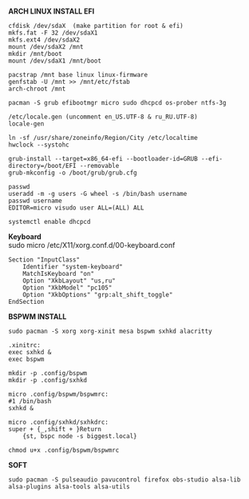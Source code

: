 <img src="https://notabug.org/owl410/owl_dotfiles/raw/master/Hyprland/Hypr_Arch/img/20221115_23h51m53s_grim1.png" width="0" align="center"> 
<img src="https://notabug.org/owl410/owl_dotfiles/raw/master/Hyprland/Hypr_Arch/img/20221115_23h52m09s_grim1.png" width="0" align="center">
<img src="https://notabug.org/owl410/owl_dotfiles/raw/master/Hyprland/Hypr_Arch/img/20221115_23h51m45s_grim1.png" width="0" align="center">
<img src="https://notabug.org/owl410/owl_dotfiles/raw/master/Hyprland/Hypr_Arch/img/20221115_23h51m40s_grim1.png" width="0" align="center"> 

**ARCH LINUX INSTALL EFI**  
  
```
cfdisk /dev/sdaX  (make partition for root & efi)
mkfs.fat -F 32 /dev/sdaX1  
mkfs.ext4 /dev/sdaX2  
mount /dev/sdaX2 /mnt  
mkdir /mnt/boot
mount /dev/sdaX1 /mnt/boot  
  
pacstrap /mnt base linux linux-firmware  
genfstab -U /mnt >> /mnt/etc/fstab  
arch-chroot /mnt  
  
pacman -S grub efibootmgr micro sudo dhcpcd os-prober ntfs-3g  

/etc/locale.gen (uncomment en_US.UTF-8 & ru_RU.UTF-8)  
locale-gen  
  
ln -sf /usr/share/zoneinfo/Region/City /etc/localtime  
hwclock --systohc 

grub-install --target=x86_64-efi --bootloader-id=GRUB --efi-directory=/boot/EFI --removable  
grub-mkconfig -o /boot/grub/grub.cfg  

passwd  
useradd -m -g users -G wheel -s /bin/bash username  
passwd username  
EDITOR=micro visudo user ALL=(ALL) ALL  
  
systemctl enable dhcpcd  
```  

**Keyboard**  
sudo micro /etc/X11/xorg.conf.d/00-keyboard.conf  
```
Section "InputClass"  
    Identifier "system-keyboard"  
    MatchIsKeyboard "on"  
    Option "XkbLayout" "us,ru"  
    Option "XkbModel" "pc105"  
    Option "XkbOptions" "grp:alt_shift_toggle"  
EndSection  
```
  
**BSPWM INSTALL**  
```
sudo pacman -S xorg xorg-xinit mesa bspwm sxhkd alacritty  
  
.xinitrc:
exec sxhkd &
exec bspwm

mkdir -p .config/bspwm  
mkdir -p .config/sxhkd  
  
micro .config/bspwm/bspwmrc:
#1 /bin/bash
sxhkd &

micro .config/sxhkd/sxhkdrc:
super + {_,shift + }Return
	{st, bspc node -s biggest.local}
  
chmod u+x .config/bspwm/bspwmrc
``` 

**SOFT**  
```
sudo pacman -S pulseaudio pavucontrol firefox obs-studio alsa-lib alsa-plugins alsa-tools alsa-utils    
``` 
